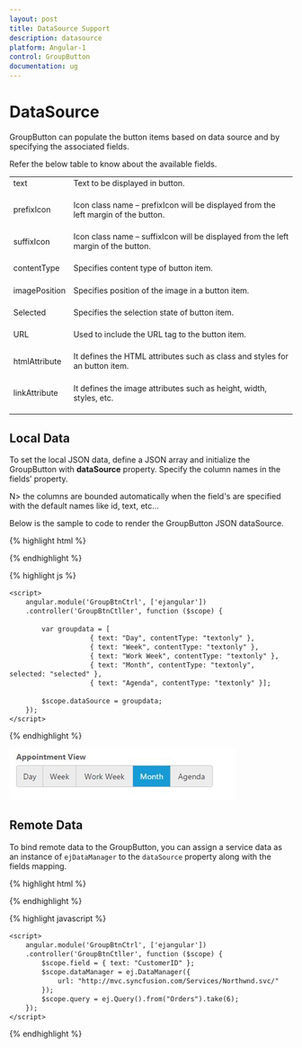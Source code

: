 ```yaml
---
layout: post
title: DataSource Support
description: datasource
platform: Angular-1
control: GroupButton
documentation: ug
---
```


# DataSource

GroupButton can populate the button items based on data source and by specifying the associated fields. 

Refer the below table to know about the available fields.

<table>
<tr>
<td>
text<br/><br/></td><td>
Text to be displayed in button.<br/><br/></td></tr>
<tr>
<td>
prefixIcon<br/><br/></td><td>
Icon class name – prefixIcon will be displayed from the left margin of the button.<br/><br/></td></tr>
<tr>
<td>
suffixIcon<br/><br/></td><td>
Icon class name – suffixIcon will be displayed from the left margin of the button.<br/><br/></td></tr>
<tr>
<td>
contentType<br/><br/></td><td>
Specifies content type of button item.<br/><br/></td></tr>
<tr>
<td>
imagePosition<br/><br/></td><td>
Specifies position of the image in a button item.<br/><br/></td></tr>
<tr>
<td>
Selected<br/><br/></td><td>
Specifies the selection state of button item.<br/><br/></td></tr>
<tr>
<td>
URL<br/><br/></td><td>
Used to include the URL tag to the button item.<br/><br/></td></tr>
<tr>
<td>
htmlAttribute<br/><br/></td><td>
It defines the HTML attributes such as class and styles for an button item.<br/><br/></td></tr>
<tr>
<td>
linkAttribute<br/><br/></td><td>
It defines the image attributes such as height, width, styles, etc.<br/><br/></td></tr>
</table>


## Local Data

To set the local JSON data, define a JSON array and initialize the GroupButton with **dataSource** property. Specify the column names in the fields’ property.

N> the columns are bounded automatically when the field's are specified with the default names like id, text, etc...

Below is the sample to code to render the GroupButton JSON dataSource.

{% highlight html %}

<div id="groupButton" ej-groupbutton e-groupbuttonmode="radiobutton" e-width="100%" e-showroundedcorner="true" e-datasource="dataSource"></div>

{% endhighlight %}

{% highlight js %}

    <script>
        angular.module('GroupBtnCtrl', ['ejangular'])
        .controller('GroupBtnCtller', function ($scope) {
            
            var groupdata = [
                        { text: "Day", contentType: "textonly" },
                        { text: "Week", contentType: "textonly" },
                        { text: "Work Week", contentType: "textonly" },
                        { text: "Month", contentType: "textonly", selected: "selected" },
                        { text: "Agenda", contentType: "textonly" }];

            $scope.dataSource = groupdata;
        });
    </script>

{% endhighlight %}

![](DataSource_images/DataSoruce_img1.jpeg)

## Remote Data

To bind remote data to the GroupButton, you can assign a service data as an instance of `ejDataManager` to the `dataSource` property along with the fields mapping.

{% highlight html %}

<div id="groupButton" ej-groupbutton e-groupbuttonmode="radiobutton" e-width="100%" e-showroundedcorner="true" e-datasource="dataManager" e-fields="field" e-query="query" ></div>

{% endhighlight %}

{% highlight javascript %}

    <script>
        angular.module('GroupBtnCtrl', ['ejangular'])
        .controller('GroupBtnCtller', function ($scope) {   
            $scope.field = { text: "CustomerID" };         
            $scope.dataManager = ej.DataManager({
                url: "http://mvc.syncfusion.com/Services/Northwnd.svc/"
            });
            $scope.query = ej.Query().from("Orders").take(6);            
        });
    </script>

{% endhighlight %}